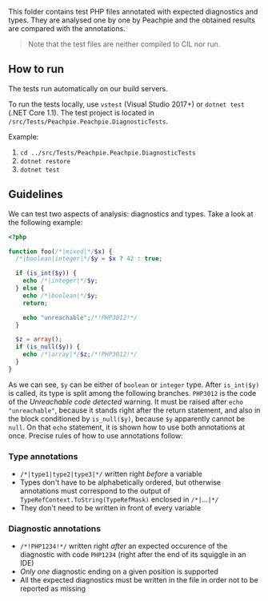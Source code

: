 This folder contains test PHP files annotated with expected diagnostics and types.
They are analysed one by one by Peachpie and the obtained results are compared with the annotations.

> Note that the test files are neither compiled to CIL nor run.

## How to run

The tests run automatically on our build servers.

To run the tests locally, use `vstest` (Visual Studio 2017+) or `dotnet test` (.NET Core 1.1). The test project is located in `/src/Tests/Peachpie.Peachpie.DiagnosticTests`.

Example:
1. `cd ../src/Tests/Peachpie.Peachpie.DiagnosticTests`
2. `dotnet restore`
3. `dotnet test`

## Guidelines

We can test two aspects of analysis: diagnostics and types. Take a look at the following example:

```php
<?php

function foo(/*|mixed|*/$x) {
  /*|boolean|integer|*/$y = $x ? 42 : true;

  if (is_int($y)) {
    echo /*|integer|*/$y;
  } else {
    echo /*|boolean|*/$y;
    return;

    echo "unreachable";/*!PHP3012!*/
  }

  $z = array();
  if (is_null($y)) {
    echo /*|array|*/$z;/*!PHP3012!*/
  }
}
```

As we can see, `$y` can be either of `boolean` or `integer` type. After `is_int($y)` is called, its type is split among the following branches.
`PHP3012` is the code of the *Unreachable code detected* warning.
It must be raised after `echo "unreachable"`, because it stands right after the return statement, and also in the block conditioned by `is_null($y)`, because `$y` apparently cannot be `null`.
On that `echo` statement, it is shown how to use both annotations at once.
Precise rules of how to use annotations follow:

### Type annotations

* `/*|type1|type2|type3|*/` written right *before* a variable
* Types don't have to be alphabetically ordered, but otherwise annotations must correspond to the output of `TypeRefContext.ToString(TypeRefMask)` enclosed in `/*|`...`|*/`
* They don't need to be written in front of every variable

### Diagnostic annotations

* `/*!PHP1234!*/` written right *after* an expected occurence of the diagnostic with code `PHP1234` (right after the end of its squiggle in an IDE)
* *Only one* diagnostic ending on a given position is supported
* All the expected diagnostics must be written in the file in order not to be reported as missing
